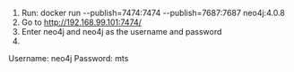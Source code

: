 1) Run: docker run --publish=7474:7474 --publish=7687:7687 neo4j:4.0.8
2) Go to http://192.168.99.101:7474/
3) Enter neo4j and neo4j as the username and password
4)
Username: neo4j
Password: mts